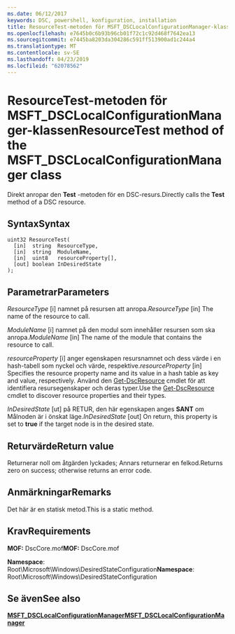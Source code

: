 ```yaml
---
ms.date: 06/12/2017
keywords: DSC, powershell, konfiguration, installation
title: ResourceTest-metoden för MSFT_DSCLocalConfigurationManager-klassen
ms.openlocfilehash: e7645b0c6b93b96cb01f72c1c92d468f7642ea13
ms.sourcegitcommit: e7445ba8203da304286c591ff513900ad1c244a4
ms.translationtype: MT
ms.contentlocale: sv-SE
ms.lasthandoff: 04/23/2019
ms.locfileid: "62078562"
---
```

# <a name="resourcetest-method-of-the-msftdsclocalconfigurationmanager-class"></a><span data-ttu-id="ad2a1-103">ResourceTest-metoden för MSFT_DSCLocalConfigurationManager-klassen</span><span class="sxs-lookup"><span data-stu-id="ad2a1-103">ResourceTest method of the MSFT_DSCLocalConfigurationManager class</span></span>

<span data-ttu-id="ad2a1-104">Direkt anropar den **Test** -metoden för en DSC-resurs.</span><span class="sxs-lookup"><span data-stu-id="ad2a1-104">Directly calls the **Test** method of a DSC resource.</span></span>

## <a name="syntax"></a><span data-ttu-id="ad2a1-105">Syntax</span><span class="sxs-lookup"><span data-stu-id="ad2a1-105">Syntax</span></span>

```mof
uint32 ResourceTest(
  [in]  string  ResourceType,
  [in]  string  ModuleName,
  [in]  uint8   resourceProperty[],
  [out] boolean InDesiredState
);
```

## <a name="parameters"></a><span data-ttu-id="ad2a1-106">Parametrar</span><span class="sxs-lookup"><span data-stu-id="ad2a1-106">Parameters</span></span>

<span data-ttu-id="ad2a1-107">*ResourceType* \[i\] namnet på resursen att anropa.</span><span class="sxs-lookup"><span data-stu-id="ad2a1-107">*ResourceType* \[in\] The name of the resource to call.</span></span>

<span data-ttu-id="ad2a1-108">*ModuleName* \[i\] namnet på den modul som innehåller resursen som ska anropa.</span><span class="sxs-lookup"><span data-stu-id="ad2a1-108">*ModuleName* \[in\] The name of the module that contains the resource to call.</span></span>

<span data-ttu-id="ad2a1-109">*resourceProperty* \[i\] anger egenskapen resursnamnet och dess värde i en hash-tabell som nyckel och värde, respektive.</span><span class="sxs-lookup"><span data-stu-id="ad2a1-109">*resourceProperty* \[in\] Specifies the resource property name and its value in a hash table as key and value, respectively.</span></span> <span data-ttu-id="ad2a1-110">Använd den [Get-DscResource](/powershell/module/PSDesiredStateConfiguration/Get-DscResource) cmdlet för att identifiera resursegenskaper och deras typer.</span><span class="sxs-lookup"><span data-stu-id="ad2a1-110">Use the [Get-DscResource](/powershell/module/PSDesiredStateConfiguration/Get-DscResource) cmdlet to discover resource properties and their types.</span></span>

<span data-ttu-id="ad2a1-111">*InDesiredState* \[ut\] på RETUR, den här egenskapen anges **SANT** om Målnoden är i önskat läge.</span><span class="sxs-lookup"><span data-stu-id="ad2a1-111">*InDesiredState* \[out\] On return, this property is set to **true** if the target node is in the desired state.</span></span>

## <a name="return-value"></a><span data-ttu-id="ad2a1-112">Returvärde</span><span class="sxs-lookup"><span data-stu-id="ad2a1-112">Return value</span></span>

<span data-ttu-id="ad2a1-113">Returnerar noll om åtgärden lyckades; Annars returnerar en felkod.</span><span class="sxs-lookup"><span data-stu-id="ad2a1-113">Returns zero on success; otherwise returns an error code.</span></span>

## <a name="remarks"></a><span data-ttu-id="ad2a1-114">Anmärkningar</span><span class="sxs-lookup"><span data-stu-id="ad2a1-114">Remarks</span></span>

<span data-ttu-id="ad2a1-115">Det här är en statisk metod.</span><span class="sxs-lookup"><span data-stu-id="ad2a1-115">This is a static method.</span></span>

## <a name="requirements"></a><span data-ttu-id="ad2a1-116">Krav</span><span class="sxs-lookup"><span data-stu-id="ad2a1-116">Requirements</span></span>

<span data-ttu-id="ad2a1-117">**MOF:** DscCore.mof</span><span class="sxs-lookup"><span data-stu-id="ad2a1-117">**MOF:** DscCore.mof</span></span>

<span data-ttu-id="ad2a1-118">**Namespace**: Root\Microsoft\Windows\DesiredStateConfiguration</span><span class="sxs-lookup"><span data-stu-id="ad2a1-118">**Namespace**: Root\Microsoft\Windows\DesiredStateConfiguration</span></span>

## <a name="see-also"></a><span data-ttu-id="ad2a1-119">Se även</span><span class="sxs-lookup"><span data-stu-id="ad2a1-119">See also</span></span>

[<span data-ttu-id="ad2a1-120">**MSFT_DSCLocalConfigurationManager**</span><span class="sxs-lookup"><span data-stu-id="ad2a1-120">**MSFT_DSCLocalConfigurationManager**</span></span>](msft-dsclocalconfigurationmanager.md)